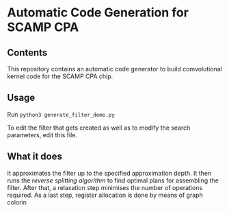 # Automatic Code Generation for SCAMP CPA

## Contents
This repository contains an automatic code generator to build comvolutional kernel code for the SCAMP CPA chip.



## Usage

Run
`python3 generate_filter_demo.py`

To edit the filter that gets created as well as to modify the search parameters, edit this file.


## What it does
It approximates the filter up to the specified approximation depth. It then runs the _reverse splitting algorithm_ to find optimal plans for assembling the filter. After that, a relaxation step minimises the number of operations required. As a last step, register allocation is done by means of graph colorin